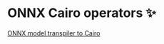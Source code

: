 # ONNX Cairo operators :sparkles:

[ONNX model transpiler to Cairo](https://github.com/franalgaba/smartonnx)